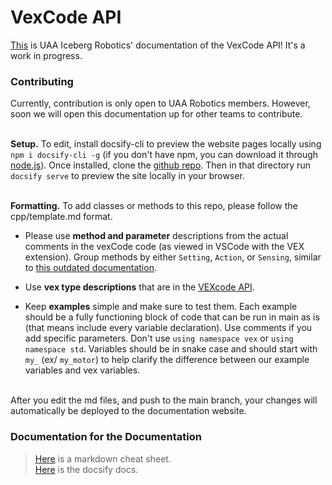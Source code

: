 # VexCode API
[This](https://uaa-robo.github.io/VEX-API) is UAA Iceberg Robotics' documentation of the VexCode API! It's a work in progress.

### Contributing
Currently, contribution is only open to UAA Robotics members. However, soon we 
will open this documentation up for other teams to contribute.
<br> <br>

**Setup.** 
To edit, install docsify-cli to preview the website pages locally using `npm i docsify-cli -g` (if you don't have npm, you can download it through [node.js](https://nodejs.org/en/download)). Once installed, clone the [github repo](https://github.com/UAA-Robo/VEX-API). Then in that directory run `docsify serve` to preview the site locally in your browser.
<br> <br>

**Formatting.**
To add classes or methods to this repo, please follow the cpp/template.md format.
* Please use **method and parameter** descriptions from the actual comments in the vexCode code (as viewed in VSCode with the VEX extension). Group methods by either `Setting`, `Action`, or `Sensing`, similar to [this outdated documentation](https://help.vexcodingstudio.com/index.html).

* Use **vex type descriptions** that are in the [VEXcode API](https://api.vexcode.cloud/v5/namespace/namespacevex). 

* Keep **examples** simple and make sure to test them. Each example should be a fully functioning block of code that can be run in main as is (that means include every variable declaration). Use comments if you add specific parameters. Don't use `using namespace vex` or `using namespace std`. Variables should be in snake case and should start with `my_` (ex/ `my_motor`) to help clarify the difference between our example variables and vex variables.

<br>
After you edit the md files, and push to the main branch, your changes will automatically be deployed to the documentation website.


### Documentation for the Documentation
> [Here](https://www.markdownguide.org/cheat-sheet/) is a markdown cheat sheet. <br>
> [Here](https://docsify.js.org/#/quickstart) is the docsify docs.
